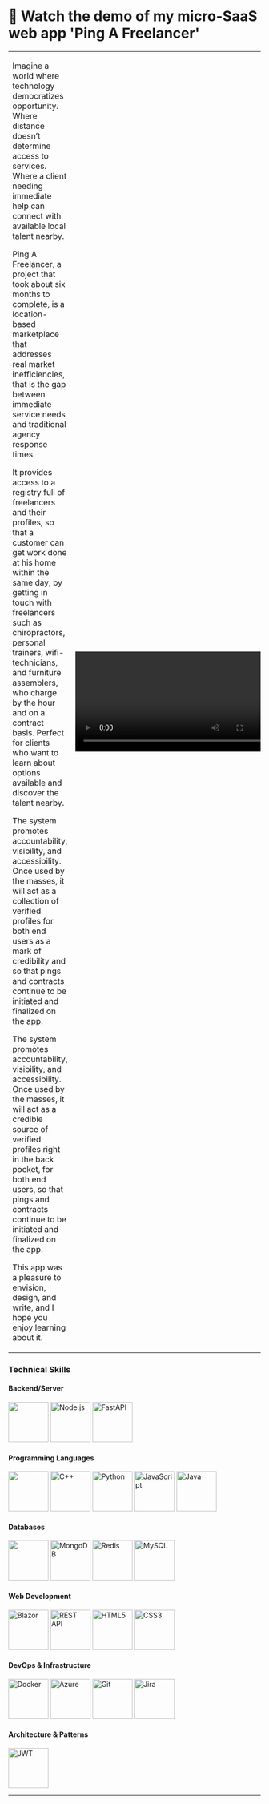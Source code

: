 <h1><strong>🚀 Watch the demo of my micro-SaaS web app 'Ping A Freelancer'</strong></h1>

<table>
  <tr>
        <td width="60%">

<p>
  Imagine a world where technology democratizes opportunity. Where distance doesn’t determine access to services. Where a client needing immediate help can connect with available local talent nearby. 
</p>

<p>
Ping A Freelancer, a project that took about six months to complete, is a location-based marketplace that addresses real market inefficiencies, that is the gap between immediate service needs and traditional agency response times.
</p>

<p>
It provides access to a registry full of freelancers and their profiles, so that a customer can get work done at his home within the same day, by getting in touch with freelancers such as chiropractors, personal trainers, wifi-technicians, and furniture assemblers, who charge by the hour and on a contract basis. Perfect for clients who want to learn about options available and discover the talent nearby.
</p>

<p>
The system promotes accountability, visibility, and accessibility. Once used by the masses, it will act as a collection of verified profiles for both end users as a mark of credibility and so that pings and contracts continue to be initiated and finalized on the app.
</p>

<p>
The system promotes accountability, visibility, and accessibility. Once used by the masses, it will act as a credible source of verified profiles right in the back pocket, for both end users, so that pings and contracts continue to be initiated and finalized on the app.
</p>

<p>
This app was a pleasure to envision, design, and write, and I hope you enjoy learning about it.
   </p>   
    </td>
    <td>
      <div align="center">
  <video src="https://github.com/user-attachments/assets/6b2b0d7f-5de1-4807-aea9-20f29781ab3f" width="400" />
</div>
    </td>

  </tr>
</table>

<!--
<div align="center">
    <h1><a href="https://github.com/khabukhadra/PAF.Client" target="_blank">
        <strong>🚀 Watch the demo of my micro-SaaS web app 'Ping A Freelancer'</strong>
    </a></h1>
</div>



<div align="center">
    <img src="https://raw.githubusercontent.com/TheDudeThatCode/TheDudeThatCode/master/Assets/Developer.gif" height="300" alt="Developer Animation" />
</div>
-->



### Technical Skills

#### Backend/Server
<p>
    

<img src="https://cdn.jsdelivr.net/gh/devicons/devicon@latest/icons/dotnetcore/dotnetcore-original.svg"  width="80" height="80" />
<img src="https://cdn.jsdelivr.net/gh/devicons/devicon@latest/icons/nodejs/nodejs-original-wordmark.svg" width="80" height="80" alt="Node.js" />
<img src="https://cdn.jsdelivr.net/gh/devicons/devicon@latest/icons/fastapi/fastapi-original.svg" width="80" height="80" alt="FastAPI" />
</p>

#### Programming Languages
<p>
    <img src="https://cdn.jsdelivr.net/gh/devicons/devicon@latest/icons/csharp/csharp-original.svg" width="80" height="80"/>

<img src="https://cdn.jsdelivr.net/gh/devicons/devicon@latest/icons/cplusplus/cplusplus-plain.svg" width="80" height="80" alt="C++" />
<img src="https://cdn.jsdelivr.net/gh/devicons/devicon@latest/icons/python/python-original.svg" width="80" height="80" alt="Python" />
<img src="https://cdn.jsdelivr.net/gh/devicons/devicon@latest/icons/javascript/javascript-plain.svg" width="80" height="80" alt="JavaScript" />
<img src="https://cdn.jsdelivr.net/gh/devicons/devicon@latest/icons/java/java-original-wordmark.svg" width="80" height="80" alt="Java" />
</p>

#### Databases
<p>

<img src="https://cdn.jsdelivr.net/gh/devicons/devicon@latest/icons/microsoftsqlserver/microsoftsqlserver-original-wordmark.svg"  width="80" height="80" />
<img src="https://cdn.jsdelivr.net/gh/devicons/devicon@latest/icons/mongodb/mongodb-original-wordmark.svg" width="80" height="80" alt="MongoDB" />
<img src="https://cdn.jsdelivr.net/gh/devicons/devicon@latest/icons/redis/redis-original.svg" width="80" height="80" alt="Redis" />
<img src="https://cdn.jsdelivr.net/gh/devicons/devicon@latest/icons/mysql/mysql-original.svg" width="80" height="80" alt="MySQL" />
</p>

#### Web Development
<p>
<img src="https://cdn.jsdelivr.net/gh/devicons/devicon@latest/icons/blazor/blazor-original.svg" width="80" height="80" alt="Blazor" />
<img src="https://raw.githubusercontent.com/souravpal01/souravpal01/master/img/web/ms/rest.png" width="80" height="80" alt="REST API" />
<img src="https://cdn.jsdelivr.net/gh/devicons/devicon@latest/icons/html5/html5-original.svg" width="80" height="80" alt="HTML5" />
<img src="https://cdn.jsdelivr.net/gh/devicons/devicon@latest/icons/css3/css3-original.svg" width="80" height="80" alt="CSS3" />
</p>

#### DevOps & Infrastructure
<p>
<img src="https://cdn.jsdelivr.net/gh/devicons/devicon@latest/icons/docker/docker-plain.svg" width="80" height="80" alt="Docker" />
<img src="https://cdn.jsdelivr.net/gh/devicons/devicon@latest/icons/azure/azure-original.svg" width="80" height="80" alt="Azure" />
<img src="https://cdn.jsdelivr.net/gh/devicons/devicon@latest/icons/git/git-original.svg" width="80" height="80" alt="Git" />
<img src="https://raw.githubusercontent.com/souravpal01/souravpal01/master/img/other/jira.png" width="80" height="80" alt="Jira" />
</p>

#### Architecture & Patterns
<p>
<img src="https://raw.githubusercontent.com/souravpal01/souravpal01/master/img/web/security/jwt.png" width="80" height="80" alt="JWT" />
</p>

---

